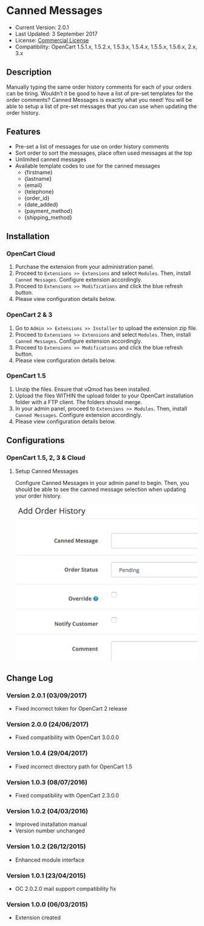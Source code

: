 # Canned Messages

* Current Version: 2.0.1
* Last Updated: 3 September 2017
* License: [Commercial License][1]
* Compatibility: OpenCart 1.5.1.x, 1.5.2.x, 1.5.3.x, 1.5.4.x, 1.5.5.x, 1.5.6.x, 2.x, 3.x


[1]: https://www.marketinsg.com/usage-license

## Description

Manually typing the same order history comments for each of your orders can be tiring. Wouldn’t it be good to have a list of pre-set templates for the order comments? Canned Messages is exactly what you need! You will be able to setup a list of pre-set messages that you can use when updating the order history. 

## Features

* Pre-set a list of messages for use on order history comments
* Sort order to sort the messages, place often used messages at the top
* Unlimited canned messages
* Available template codes to use for the canned messages
	* {firstname}
	* {lastname}
	* {email}
	* {telephone}
	* {order_id}
	* {date_added}
	* {payment_method}
	* {shipping_method}


## Installation

### OpenCart Cloud

1. Purchase the extension from your administration panel.
2. Proceed to `Extensions >> Extensions` and select `Modules`. Then, install `Canned Messages`. Configure extension accordingly.
3. Proceed to `Extensions >> Modifications` and click the blue refresh button.
4. Please view configuration details below.

### OpenCart 2 & 3

1. Go to `Admin >> Extensions >> Installer` to upload the extension zip file.
2. Proceed to `Extensions >> Extensions` and select `Modules`. Then, install `Canned Messages`. Configure extension accordingly.
3. Proceed to `Extensions >> Modifications` and click the blue refresh button.
4. Please view configuration details below.

### OpenCart 1.5

1. Unzip the files. Ensure that vQmod has been installed.
2. Upload the files WITHIN the upload folder to your OpenCart installation folder with a FTP client. The folders should merge.
3. In your admin panel, proceed to `Extensions >> Modules`. Then, install `Canned Messages`. Configure extension accordingly.
4. Please view configuration details below.

## Configurations

### OpenCart 1.5, 2, 3 & Cloud

1. Setup Canned Messages

	Configure Canned Messages in your admin panel to begin. Then, you should be able to see the canned message selection when updating your order history.

	![Screenshot](images/canned_messages/image-1.png)

## Change Log

### Version 2.0.1 (03/09/2017)
* Fixed incorrect token for OpenCart 2 release
### Version 2.0.0 (24/06/2017)
* Fixed compatibility with OpenCart 3.0.0.0
### Version 1.0.4 (29/04/2017)
* Fixed incorrect directory path for OpenCart 1.5
### Version 1.0.3 (08/07/2016)
* Fixed compatibility with OpenCart 2.3.0.0
### Version 1.0.2 (04/03/2016)
* Improved installation manual
* Version number unchanged
### Version 1.0.2 (26/12/2015)
* Enhanced module interface
### Version 1.0.1 (23/04/2015)
* OC 2.0.2.0 mail support compatibility fix
### Version 1.0.0 (06/03/2015)
* Extension created